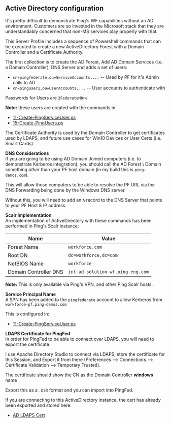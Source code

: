 ## Active Directory configuration
It's pretty difficult to demonstrate Ping's WF capabilities without an AD environment. Customers are so invested in the Microsoft stack that they are understandably concerned that non-MS services play properly with that. 
  
This Server Profile includes a sequence of Powershell commands that can be executed to create a new ActiveDirectory Forest with a Domain Controller and a Certificate Authority.
    
The first collection is to create the AD Forest, Add AD Domain Services (i.e. a Domain Controller), DNS Server and adds a set of users:  
* `cn=pingfederate,ou=ServiceAccounts,...` -- Used by PF for it's Admin calls to AD
* `cn=pinguser1,ou=UserAccounts,...` -- User accounts to authenticate with
  
Passwords for Users are `2FederateM0re`

**Note:** these users are created with the commands in:  
* [11-Create-PingServiceUser.ps](docs/ActiveDirectory/00-Install-and-Configure-Domain-Controller/11-Create-PingServiceUser.ps)
* [15-Create-PingUsers.ps](docs/ActiveDirectory/00-Install-and-Configure-Domain-Controller/15-Create-PingUsers.ps)
  
The Certificate Authority is used by the Domain Controller to get certificates used by LDAPS, and future use cases for Win10 Devices or User Certs (i.e. Smart Cards)

**DNS Considerations**  
If you are going to be using AD Domain Joined computers (i.e. to demonstrate Kerberos integration), you should call the AD Forest \ Domain something *other* than your PF host domain (in my build this is `ping-demos.com`).  

This will allow those computers to be able to resolve the PF URL via the DNS Forwarding being done by the Windows DNS server.  

Without this, you will need to add an `A` record to the DNS Server that points to your PF Host & IP address.

**Scalr Implementation**  
An implementation of ActiveDirectory with these commands has been performed in Ping's Scalr instance:  

| Name | Value |
| --- | --- | 
| Forest Name | `workforce.com` |
| Root DN | `dc=workforce,dc=com` |
| NetBIOS Name | `workforce` |
| Domain Controller DNS | `int-ad.solution-wf.ping-eng.com`

**Note:** This is only available via Ping's VPN, and other Ping Scalr hosts.

**Service Principal Name**  
A SPN has been added to the `pingfederate` account to allow Kerberos from `workforce-pf.ping-demos.com`

This is configured in:
* [11-Create-PingServiceUser.ps](docs/ActiveDirectory/00-Install-and-Configure-Domain-Controller/11-Create-PingServiceUser.ps)

**LDAPS Certificate for PingFed**  
In order for PingFed to be able to connect over LDAPS, you will need to export the certificate.  

I use Apache Directory Studio to connect via LDAPS, store the certificate for this Session, and Export it from there (Preferences --> Connections --> Certificate Validation --> Temporary Trusted).   
  
The certificate should show the CN as the Domain Controller **windows** name  
  
Export this as a `.DER` format and you can import into PingFed.  

If you are connecting to this ActiveDirectory instance, the cert has already been exported and stored here:  
* [AD LDAPS Cert](docs/ActiveDirectory/solution-wf-ad-cert.crt)